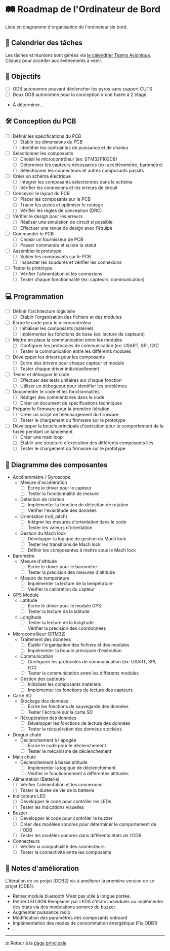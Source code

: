 # 🛤️ **Roadmap de l'Ordinateur de Bord**

Liste en diagramme d'organisation de l'ordinateur de bord.

## 📅 **Calendrier des tâches**

Les tâches et réunions sont gérées via [le calendrier Teams Avionique](https://ulavaldti.sharepoint.com/sites/exch_fsg_0572/SitePages/Avionique.aspx). Cliquez pour accéder aux événements à venir.

## 🎯 **Objectifs**
- [ ] ODB autonomne pouvant déclencher les pyros sans support CUTS
- [ ] Deux ODB autonomne pour la conception d'une fusée à 2 étage
- À déterminer...

## 🛠️ **Conception du PCB**
- [ ] Définir les spécifications du PCB
  - [ ] Établir les dimensions du PCB
  - [ ] Identifier les contraintes de puissance et de chaleur
- [ ] Sélectionner les composants
  - [ ] Choisir le microcontrôleur (ex: STM32F103C8)
  - [ ] Déterminer les capteurs nécessaires (ex: accéléromètre, baromètre)
  - [ ] Sélectionner les connecteurs et autres composants passifs
- [ ] Créer un schéma électrique
  - [ ] Intégrer les composants sélectionnés dans le schéma
  - [ ] Vérifier les connexions et les erreurs de circuit
- [ ] Concevoir le layout du PCB
  - [ ] Placer les composants sur le PCB
  - [ ] Tracer les pistes et optimiser le routage
  - [ ] Vérifier les règles de conception (DRC)
- [ ] Vérifier le design pour les erreurs
  - [ ] Réaliser une simulation de circuit si possible
  - [ ] Effectuer une revue de design avec l'équipe
- [ ] Commander le PCB
  - [ ] Choisir un fournisseur de PCB
  - [ ] Passer commande et suivre le statut
- [ ] Assembler le prototype
  - [ ] Solder les composants sur le PCB
  - [ ] Inspecter les soudures et vérifier les connexions
- [ ] Tester le prototype
  - [ ] Vérifier l'alimentation et les connexions
  - [ ] Tester chaque fonctionnalité (ex: capteurs, communication)

## 💻 **Programmation**
- [ ] Définir l'architecture logicielle
  - [ ] Établir l'organisation des fichiers et des modules
- [ ] Écrire le code pour le microcontrôleur
  - [ ] Initialiser les composants matériels
  - [ ] Implémenter les fonctions de base (ex: lecture de capteurs)
- [ ] Mettre en place la communication entre les modules
  - [ ] Configurer les protocoles de communication (ex: USART, SPI, I2C)
  - [ ] Tester la communication entre les différents modules
- [ ] Développer les drivers pour les composants
  - [ ] Écrire des drivers pour chaque capteur et module
  - [ ] Tester chaque driver individuellement
- [ ] Tester et déboguer le code
  - [ ] Effectuer des tests unitaires sur chaque fonction
  - [ ] Utiliser un débogueur pour identifier les problèmes
- [ ] Documenter le code et les fonctionnalités
  - [ ] Rédiger des commentaires dans le code
  - [ ] Créer un document de spécifications techniques
- [ ] Préparer le firmware pour la première itération
  - [ ] Créer un script de téléchargement du firmware
  - [ ] Tester le chargement du firmware sur le prototype
- [ ] Développer la boucle principale d'exécution pour le comportement de la fusée pendant un lancement
  - [ ] Créer une main loop
  - [ ] Établir une structure d'exécution des différents composants liés
  - [ ] Tester le chargement du firmware sur le prototype

## 🌳 **Diagramme des composantes**

- Accéléromètre / Gyroscope
  - Mesure d'accélération
    - [ ] Écrire le driver pour le capteur
    - [ ] Tester la fonctionnalité de mesure
  - Détection de rotation
    - [ ] Implémenter la fonction de détection de rotation
    - [ ] Vérifier l'exactitude des données
  - Orientation (roll, pitch)
    - [ ] Intégrer les mesures d'orientation dans le code
    - [ ] Tester les valeurs d'orientation
  - Gestion du Mach lock
    - [ ] Développer la logique de gestion du Mach lock
    - [ ] Tester les transitions de Mach lock
    - [ ] Définir les composantes à mettre sous le Mach lock
- Baromètre
  - Mesure d'altitude
    - [ ] Écrire le driver pour le baromètre
    - [ ] Tester la précision des mesures d'altitude
  - Mesure de température
    - [ ] Implémenter la lecture de la température
    - [ ] Vérifier la calibration du capteur
- GPS Module
  - Latitude
    - [ ] Écrire le driver pour le module GPS
    - [ ] Tester la lecture de la latitude
  - Longitude
    - [ ] Tester la lecture de la longitude
    - [ ] Vérifier la précision des coordonnées
- Microcontrôleur (STM32)
  - Traitement des données
    - [ ] Établir l'organisation des fichiers et des modules
    - [ ] Implémenter la boucle principale d'exécution
  - Communication
    - [ ] Configurer les protocoles de communication (ex: USART, SPI, I2C)
    - [ ] Tester la communication entre les différents modules
  - Gestion des capteurs
    - [ ] Initialiser les composants matériels
    - [ ] Implémenter les fonctions de lecture des capteurs
- Carte SD
  - Stockage des données
    - [ ] Écrire les fonctions de sauvegarde des données
    - [ ] Tester l'écriture sur la carte SD
  - Récupération des données
    - [ ] Développer les fonctions de lecture des données
    - [ ] Tester la récupération des données stockées
- Drogue chute
  - Déclenchement à l'apogée
    - [ ] Écrire le code pour le déclenchement
    - [ ] Tester le mécanisme de déclenchement
- Main chute
  - Déclenchement à basse altitude
    - [ ] Implémenter la logique de déclenchement
    - [ ] Vérifier le fonctionnement à différentes altitudes
- Alimentation (Batterie)
  - [ ] Vérifier l'alimentation et les connexions
  - [ ] Tester la durée de vie de la batterie
- Indicateurs LED
  - [ ] Développer le code pour contrôler les LEDs
  - [ ] Tester les indications visuelles
- Buzzer
  - [ ] Développer le code pour contrôler le buzzer
  - [ ] Créer des modèles sonores pour déterminer le comportement de l'ODB
  - [ ] Tester les modèles sonores dans différents états de l'ODB
- Connecteurs
  - [ ] Vérifier la compatibilité des connecteurs
  - [ ] Tester la connectivité entre les composants

## 🐛 **Notes d'amélioration**

L'itération de ce projet (ODB2) vis à améliorer la première version de se projet (ODB1).
- Retirer module bluetooth N'est pas utile à longue portée.
- Retirer LED RGB Remplacer par LEDS d'états individuels ou implémenter des états via des modulations sonores du buzzer.
- Augmenter puissance radio
- Modification des paramètres des composants onboard
- Implémentation des modes de consommation énergétique (Fix ODB1)
- ...

---

🔙 Retour à la [page principale](../README.md)
